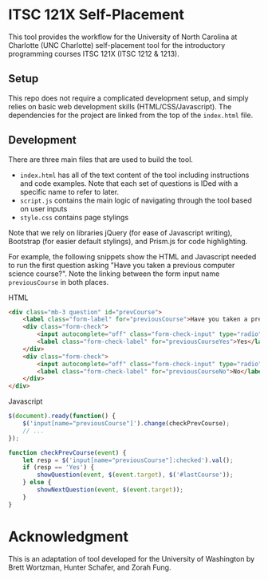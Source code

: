 # ITSC 121X Self-Placement

This tool provides the workflow for the University of North Carolina at Charlotte (UNC Charlotte) self-placement tool for the introductory programming courses ITSC 121X (ITSC 1212 & 1213).

## Setup

This repo does not require a complicated development setup, and simply relies on basic web development skills (HTML/CSS/Javascript). The dependencies for the project are linked from the top of the `index.html` file.

## Development

There are three main files that are used to build the tool.

* `index.html` has all of the text content of the tool including instructions and code examples. Note that each set of questions is IDed with a specific name to refer to later.
* `script.js` contains the main logic of navigating through the tool based on user inputs
* `style.css` contains page stylings

Note that we rely on libraries jQuery (for ease of Javascript writing), Bootstrap (for easier default stylings), and Prism.js for code highlighting.

For example, the following snippets show the HTML and Javascript needed to run the first question asking "Have you taken a previous computer science course?". Note the linking between the form input name `previousCourse` in both places.

HTML

```html
<div class="mb-3 question" id="prevCourse">
    <label class="form-label" for="previousCourse">Have you taken a previous computer science course?</label>
    <div class="form-check">
        <input autocomplete="off" class="form-check-input" type="radio" name="previousCourse" id="previousCourseYes" value="Yes">
        <label class="form-check-label" for="previousCourseYes">Yes</label>
    </div>
    <div class="form-check">
        <input autocomplete="off" class="form-check-input" type="radio" name="previousCourse" id="previousCourseNo" value="No">
        <label class="form-check-label" for="previousCourseNo">No</label>
    </div>
</div>
```

Javascript

```Javascript
$(document).ready(function() {
    $('input[name="previousCourse"]').change(checkPrevCourse);
    // ...
});

function checkPrevCourse(event) {
    let resp = $('input[name="previousCourse"]:checked').val();
    if (resp == 'Yes') {
        showQuestion(event, $(event.target), $('#lastCourse'));
    } else {
        showNextQuestion(event, $(event.target));
    }
}
```
#  Acknowledgment
This is an adaptation of tool developed for the University of Washington by Brett Wortzman, Hunter Schafer, and Zorah Fung.
